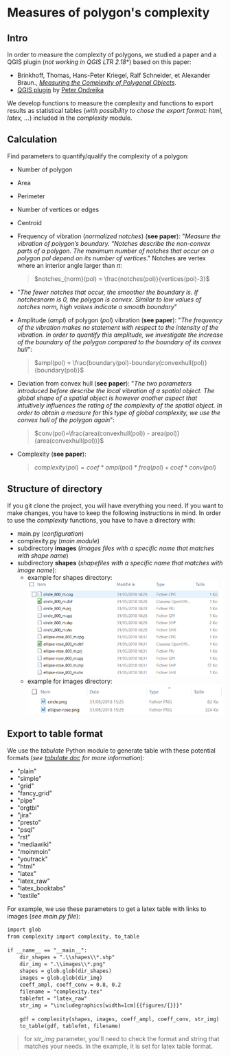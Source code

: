 # Measures of polygon's complexity
## Intro
In order to measure the complexity of polygons, we studied a paper and a QGIS plugin (*not working in QGIS LTR 2.18**) based on this paper:
  *   Brinkhoff, Thomas, Hans-Peter Kriegel, Ralf Schneider, et Alexander Braun., [*Measuring the Complexity of Polygonal Objects*](https://www.google.fr/url?sa=t&rct=j&q=&esrc=s&source=web&cd=1&cad=rja&uact=8&ved=0ahUKEwiar5SdlrzbAhVFPxQKHY-MCsMQFggtMAA&url=http%3A%2F%2Fciteseerx.ist.psu.edu%2Fviewdoc%2Fdownload%3Fdoi%3D10.1.1.73.1045%26rep%3Drep1%26type%3Dpdf&usg=AOvVaw1J5RsuN2NBeZbzNHkbouF_).
  * [QGIS plugin](https://github.com/pondrejk/PolygonComplexity) by [Peter Ondrejka](https://github.com/pondrejk)

We develop functions to measure the complexity and functions to export results as statistical tables (*with possibility to chose the export format: html, latex, ...*) included in the *complexity* module.

## Calculation
Find parameters to quantify/qualify the complexity of a polygon:
* Number of polygon
* Area
* Perimeter
* Number of vertices or edges
* Centroid
* Frequency of vibration (*normalized notches*) (**see paper**):
"*Measure the vibration of polygon’s boundary. “Notches describe the non-convex parts of a polygon. The maximum number of notches that occur on a polygon pol depend on its number of vertices*." Notches are vertex where an interior angle larger than $\pi$:

  > $notches_{norm}(pol) = \frac{notches(pol)}{vertices(pol)-3}$

* "*The fewer notches that occur, the smoother the boundary is. If notchesnorm is 0, the polygon is convex. Similar to low values of notches norm, high values indicate a smooth boundary*"
* Amplitude (*ampl*) of  polygon (*pol*) vibration (**see paper**):
"*The frequency of the vibration makes no statement with respect to the intensity of the vibration. In order to quantify this amplitude, we investigate the increase of the boundary of the polygon compared to the boundary of its convex hull*":

  > $ampl(pol) = \frac{boundary(pol)-boundary(convexhull(pol)}{boundary(pol)}$

* Deviation from convex hull (**see paper**):
"*The two parameters introduced before describe the local vibration of a spatial object. The global shape of a spatial object is however another aspect that intuitively influences the rating of the complexity of the spatial object. In order to obtain a measure for this type of global complexity, we use the convex hull of the polygon again*":

  > $conv(pol)=\frac{area(convexhull(pol)) - area(pol)}{area(convexhull(pol))}$

* Complexity (**see paper**):
  > $complexity(pol)=coef*ampl(pol)*freq(pol)+coef*conv(pol)$

## Structure of directory
If you git clone the project, you will have everything you need.
If you want to make changes, you have to keep the following instructions in mind.
In order to use the *complexity* functions, you have to have a directory with:
  * main.py (*configuration*)
  * complexity.py (*main module*)
  * subdirectory **images** (*images files with a specific name that matches with shape name*)
  * subdirectory **shapes** (*shapefiles with a specific name that matches with image name*):
    * example for shapes directory: ![shape](./screenshots/shape_dir.png)
    * example for images directory: ![img](./screenshots/img_dir.png)

## Export to table format
We use the *tabulate* Python module to generate table with these potential formats (*see [tabulate doc](https://pypi.org/project/tabulate/) for more information*):
* "plain"
* "simple"
* "grid"
* "fancy_grid"
* "pipe"
* "orgtbl"
* "jira"
* "presto"
* "psql"
* "rst"
* "mediawiki"
* "moinmoin"
* "youtrack"
* "html"
* "latex"
* "latex_raw"
* "latex_booktabs"
* "textile"

For example, we use these parameters to get a latex table with links to images (*see main.py file*):
```
import glob
from complexity import complexity, to_table

if __name__ == "__main__":
    dir_shapes = ".\\shapes\\*.shp"
    dir_img = ".\\images\\*.png"
    shapes = glob.glob(dir_shapes)
    images = glob.glob(dir_img)
    coeff_ampl, coeff_conv = 0.8, 0.2
    filename = "complexity.tex"
    tablefmt = "latex_raw"
    str_img = "\includegraphics[width=1cm]{{figures/{}}}"

    gdf = complexity(shapes, images, coeff_ampl, coeff_conv, str_img)
    to_table(gdf, tablefmt, filename)
```
> for *str_img* parameter, you'll need to check the format and string that matches your needs. In the example, it is set for latex table format.

